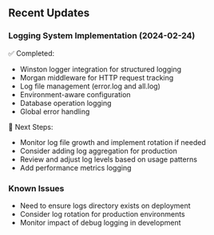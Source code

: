 ## Recent Updates

### Logging System Implementation (2024-02-24)

✅ Completed:

- Winston logger integration for structured logging
- Morgan middleware for HTTP request tracking
- Log file management (error.log and all.log)
- Environment-aware configuration
- Database operation logging
- Global error handling

🔄 Next Steps:

- Monitor log file growth and implement rotation if needed
- Consider adding log aggregation for production
- Review and adjust log levels based on usage patterns
- Add performance metrics logging

### Known Issues

- Need to ensure logs directory exists on deployment
- Consider log rotation for production environments
- Monitor impact of debug logging in development
